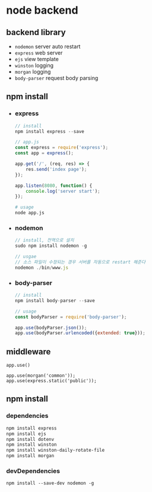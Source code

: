 # node backend
## backend library
- `nodemon` server auto restart
- `express` web server
- `ejs` view template
- `winston` logging
- `morgan` logging
- `body-parser` request body parsing

## npm install
- ### express
    ```javascript
    // install
    npm install express --save
    ```
    ```javascript
    // app.js
    const express = require('express');
    const app = express();

    app.get('/', (req, res) => {
        res.send('index page');
    });

    app.listen(8080, function() {
        console.log('server start');
    });
    ```
    ```bash
    # usage
    node app.js
    ```

- ### nodemon
    ```javascript
    // install, 전역으로 설치
    sudo npm install nodemon -g
    ```
    ```javascript
    // usgae
    // 소스 파일이 수정되는 경우 서버를 자동으로 restart 해준다
    nodemon ./bin/www.js
    ```

- ### body-parser
    ```javascript
    // install
    npm install body-parser --save
    ```
    ```javascript
    // usage
    const bodyParser = require('body-parser');

    app.use(bodyParser.json());
    app.use(bodyParser.urlencoded({extended: true}));
    ```

## middleware
```
app.use()
```
```
app.use(morgan('common'));
app.use(express.static('public'));
```

## npm install
### dependencies
```bash
npm install express
npm install ejs
npm install dotenv
npm install winston
npm install winston-daily-rotate-file
npm install morgan
```

### devDependencies
```
npm install --save-dev nodemon -g
```
